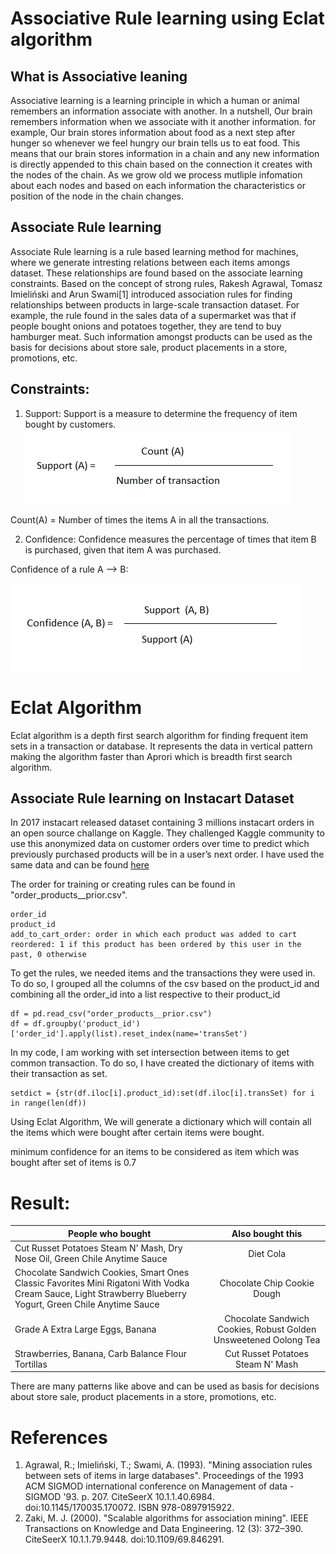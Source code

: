 # Associative Rule learning using Eclat algorithm

## What is Associative leaning
Associative learning is a learning principle in which a human or animal remembers an information associate with another. In a nutshell, Our brain remembers information when we associate with it another information. for example, Our brain stores information about food as a next step after hunger so whenever we feel hungry our brain tells us to eat food. This means that our brain stores information in a chain and any new information is directly appended to this chain based on the connection it creates with the nodes of the chain. As we grow old we process mutliple infomation about each nodes and based on each information the characteristics or position of the node in the chain changes.

## Associate Rule learning
Associate Rule learning is a rule based learning method for machines, where we generate intresting relations between each items amongs dataset. These relationships are found based on the associate learning constraints. Based on the concept of strong rules, Rakesh Agrawal, Tomasz Imieliński and Arun Swami[1] introduced association rules for finding relationships between products in large-scale transaction dataset. For example, the rule found in the sales data of a supermarket was that if people bought onions and potatoes together, they are tend to buy hamburger meat. Such information amongst products can be used as the basis for decisions about store sale, product placements in a store, promotions, etc.

## Constraints:
1. Support: Support is a measure to determine the frequency of item bought by customers.
![Support](https://github.com/akitkumar24/AssociativeLearning/blob/master/Support.PNG)

Count(A) = Number of times the items A in all the transactions.

2. Confidence: Confidence measures the percentage of times that item B is purchased, given that item A was purchased.

Confidence of a rule A --> B:

![Confidence](https://github.com/akitkumar24/AssociativeLearning/blob/master/Confidence.PNG)

# Eclat Algorithm
Eclat algorithm is a depth first search algorithm for finding frequent item sets in a transaction or database. It represents the data in vertical pattern making the algorithm faster than Aprori which is breadth first search algorithm.

## Associate Rule learning on Instacart Dataset

In 2017 instacart released dataset containing 3 millions instacart orders in an open source challange on Kaggle. They challenged Kaggle community to use this anonymized data on customer orders over time to predict which previously purchased products will be in a user’s next order. I have used the same data and can be found [here](https://www.kaggle.com/c/instacart-market-basket-analysis)

The order for training or creating rules can be found in "order_products__prior.csv". 
~~~
order_id
product_id 
add_to_cart_order: order in which each product was added to cart
reordered: 1 if this product has been ordered by this user in the past, 0 otherwise
~~~

To get the rules, we needed items and the transactions they were used in. To do so, I grouped all the columns of the csv based on the product_id and combining all the order_id into a list respective to their product_id

~~~
df = pd.read_csv("order_products__prior.csv")
df = df.groupby('product_id')['order_id'].apply(list).reset_index(name='transSet')
~~~
In my code, I am working with set intersection between items to get common transaction. To do so, I have created the dictionary of items with their transaction as set.

~~~
setdict = {str(df.iloc[i].product_id):set(df.iloc[i].transSet) for i in range(len(df))
~~~

Using Eclat Algorithm, We will generate a dictionary which will contain all the items which were bought after certain items were bought.

minimum confidence for an items to be considered as item which was bought after set of items is 0.7

# Result:

| People who bought                                                             |    Also bought this                 |
| ----------------------------------------------------------------------------- |:-----------------------------------:|
|Cut Russet Potatoes Steam N' Mash, Dry Nose Oil, Green Chile Anytime Sauce     | Diet Cola                           |
| Chocolate Sandwich Cookies, Smart Ones Classic Favorites Mini Rigatoni With Vodka Cream Sauce, Light Strawberry Blueberry Yogurt, Green Chile Anytime Sauce      | Chocolate Chip Cookie Dough   |
| Grade A Extra Large Eggs, Banana | Chocolate Sandwich Cookies, Robust Golden Unsweetened Oolong Tea      |
| Strawberries, Banana, Carb Balance Flour Tortillas | Cut Russet Potatoes Steam N' Mash      |

There are many patterns like above and can be used as basis for decisions about store sale, product placements in a store, promotions, etc.
 



# References

1. Agrawal, R.; Imieliński, T.; Swami, A. (1993). "Mining association rules between sets of items in large databases". Proceedings of the 1993 ACM SIGMOD international conference on Management of data - SIGMOD '93. p. 207. CiteSeerX 10.1.1.40.6984. doi:10.1145/170035.170072. ISBN 978-0897915922.
2. Zaki, M. J. (2000). "Scalable algorithms for association mining". IEEE Transactions on Knowledge and Data Engineering. 12 (3): 372–390. CiteSeerX 10.1.1.79.9448. doi:10.1109/69.846291.

